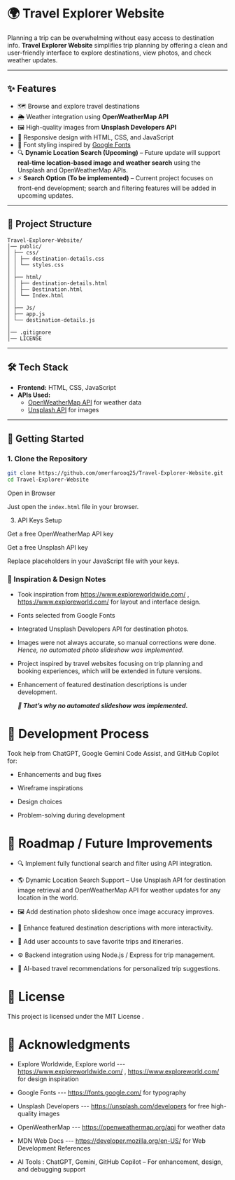 # 🌍 Travel Explorer Website

Planning a trip can be overwhelming without easy access to destination info. **Travel Explorer Website** simplifies trip planning by offering a clean and user-friendly interface to explore destinations, view photos, and check weather updates.

---

## ✨ Features
- 🗺️ Browse and explore travel destinations  
- 🌦️ Weather integration using **OpenWeatherMap API**  
- 🖼️ High-quality images from **Unsplash Developers API**  
- 📱 Responsive design with HTML, CSS, and JavaScript  
- 🎨 Font styling inspired by [Google Fonts](https://fonts.google.com/)
- 🔍 **Dynamic Location Search (Upcoming)** – Future update will support **real-time location-based image and weather search** using the Unsplash and OpenWeatherMap APIs.  
- ⚡ **Search Option (To be implemented)** – Current project focuses on front-end development; search and filtering features will be added in upcoming updates.


---

## 📂 Project Structure
```
Travel-Explorer-Website/
│── public/
│ ├── css/
│ │ ├── destination-details.css
│ │ └── styles.css
│ │
│ ├── html/
│ │ ├── destination-details.html
│ │ ├── Destination.html
│ │ └── Index.html
│ │
│ ├── Js/
│ ├── app.js
│ └── destination-details.js
│
│── .gitignore
│── LICENSE

```

---

## 🛠️ Tech Stack
- **Frontend:** HTML, CSS, JavaScript  
- **APIs Used:**  
  - [OpenWeatherMap API](https://openweathermap.org/api) for weather data  
  - [Unsplash API](https://unsplash.com/developers) for images  

---

## 🚀 Getting Started

### 1. Clone the Repository
```bash
git clone https://github.com/omerfarooq25/Travel-Explorer-Website.git
cd Travel-Explorer-Website
```
Open in Browser

Just open the `index.html` file in your browser.

3. API Keys Setup

Get a free OpenWeatherMap API key

Get a free Unsplash API key

Replace placeholders in your JavaScript file with your keys.

### 🎨 Inspiration & Design Notes
- Took inspiration from https://www.exploreworldwide.com/ , https://www.exploreworld.com/ for layout and interface design.

- Fonts selected from Google Fonts
  
- Integrated Unsplash Developers API for destination photos.
  
- Images were not always accurate, so manual corrections were done.
  _Hence, no automated photo slideshow was implemented._
  
- Project inspired by travel websites focusing on trip planning and booking experiences, which will be extended in future versions.
  
- Enhancement of featured destination descriptions is under development.

  **_📌 That’s why no automated slideshow was implemented._**

# 🤖 Development Process

Took help from ChatGPT, Google Gemini Code Assist, and GitHub Copilot for:

- Enhancements and bug fixes

- Wireframe inspirations

- Design choices

- Problem-solving during development

# 📌 Roadmap / Future Improvements

- 🔍 Implement fully functional search and filter using API integration.

- 🌎 Dynamic Location Search Support – Use Unsplash API for destination image retrieval and OpenWeatherMap API for weather updates for any location in the world.

- 🖼️ Add destination photo slideshow once image accuracy improves.

- 📝 Enhance featured destination descriptions with more interactivity.

- 👤 Add user accounts to save favorite trips and itineraries.

- ⚙️ Backend integration using Node.js / Express for trip management.

- 🤖 AI-based travel recommendations for personalized trip suggestions.

# 📜 License

This project is licensed under the MIT License
.

# 🙌 Acknowledgments

- Explore Worldwide, Explore world --- https://www.exploreworldwide.com/ , https://www.exploreworld.com/
 for design inspiration

- Google Fonts --- https://fonts.google.com/
 for typography

- Unsplash Developers --- https://unsplash.com/developers
 for free high-quality images

- OpenWeatherMap --- https://openweathermap.org/api
 for weather data

- MDN Web Docs --- https://developer.mozilla.org/en-US/
  for Web Development References
- AI Tools : ChatGPT, Gemini, GitHub Copilot – For enhancement, design, and debugging support
